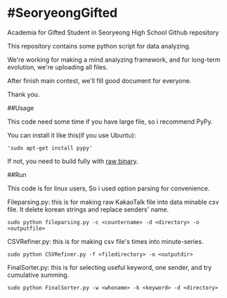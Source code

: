#SeoryeongGifted
===============

Academia for Gifted Student in Seoryeong High School Github repository

This repository contains some python script for data analyzing.

We're working for making a mind analyzing framework, and for long-term evolution, we're uploading all files.

After finish main contest, we'll fill good document for everyone.

Thank you.

##Usage

This code need some time if you have large file, so i recommend PyPy.

You can install it like this(if you use Ubuntu):

    'sudo apt-get install pypy'

If not, you need to build fully with [raw binary](http://pypy.org/download.html).

##Run

This code is for linux users, So i used option parsing for convenience.

Fileparsing.py: this is for making raw KakaoTalk file into data minable csv file.
It delete korean strings and replace senders' name.

    sudo python fileparsing.py -c <countername> -d <directory> -o <outputfile>
    
CSVRefiner.py: this is for making csv file's times into minute-series.

    sudo python CSVRefiner.py -f <filedirectory> -o <outputdir>

FinalSorter.py: this is for selecting useful keyword, one sender, and try cumulative summing.

    sudo python FinalSorter.py -w <whoname> -k <keyword> -d <directory>
